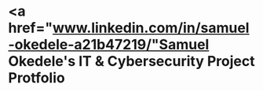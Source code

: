 # <a href="www.linkedin.com/in/samuel-okedele-a21b47219/"Samuel Okedele</a>'s IT & Cybersecurity Project Protfolio
